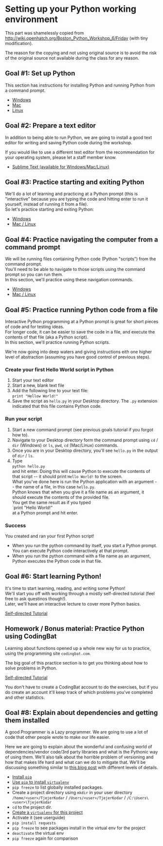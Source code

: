 # Setting up your Python working environment

This part was shamelessly copied from http://wiki.openhatch.org/Boston_Python_Workshop_6/Friday (with tiny modification).  

The reason for the copying and not using original source is to avoid the risk of the original source not available during the class for any reason.

## Goal #1: Set up Python

This section has instructions for installing Python and running Python from a command prompt.

* [Windows](./standalone-tutorials/Windows_set_up_Python.md)
* [Mac](./standalone-tutorials/OSX_set_up_Python.md)
* [Linux](./standalone-tutorials/Linux_set_up_Python.md)

## Goal #2: Prepare a text editor

In addition to being able to run Python, we are going to install a good text editor for writing and saving Python code during the workshop.  

If you would like to use a different text editor from the recommendation for your operating system, please let a staff member know.

* [Sublime Text (available for Windows/Mac/Linux)](./standalone-tutorials/Text_editor.md)

## Goal #3: Practice starting and exiting Python

We'll do a lot of learning and practicing at a Python prompt (this is "interactive" because you are typing the code and hitting enter to run it yourself, instead of running it from a file).  
So let's practice starting and exiting Python:

* [Windows](./standalone-tutorials/Windows_interactive_Python.md)
* [Mac / Linux](./standalone-tutorials/Mac_Linux_interactive_Python.md)

## Goal #4: Practice navigating the computer from a command prompt

We will be running files containing Python code (Python "scripts") from the command prompt.  
You'll need to be able to navigate to those scripts using the command prompt so you can run them.  
In this section, we'll practice using these navigation commands.

* [Windows](./standalone-tutorials/Windows_terminal_navigation.md)
* [Mac / Linux](./standalone-tutorials/Mac_linx_terminal_navigation.md)

## Goal #5: Practice running Python code from a file

Interactive Python programming at a Python prompt is great for short pieces of code and for testing ideas.  
For longer code, it can be easier to save the code in a file, and execute the contents of that file (aka a Python script).  
In this section, we'll practice running Python scripts.

We're now going into deep waters and giving instructions eith one higher level of abstraction (assuming you have good control of previous steps).

### Create your first Hello World script in Python

1. Start your text editor
2. Start a new, blank text file
3. Add the following line to your text file:  
`print "Hellow World!"`  
4. Save the script as `hello.py` in your Desktop directory. The `.py` extension indicated that this file contains Python code.

### Run your script

1. Start a new command prompt (see previous goals tutorial if you forgot how to).
2. Navigate to your Desktop directory form the command prompt using `cd` / `dir` (Windows) or `ls`, `pwd`, `cd` (Mac/Linux) commands.
3. Once you are in your Desktop directory, you'll see `hello.py` in the output of `dir` / `ls`.
4. Type  
`python hello.py`  
and hit enter.
Doing this will cause Python to execute the contents of that script -- it should print `Hello World!` to the screen.  
What you've done here is run the Python application with an argument -- the name of a file, in this case `hello.py`.  
Python knows that when you give it a file name as an argument, it should execute the contents of the provided file.  
You get the same result as if you typed  
`print "Hello World!"  
at a Python prompt and hit enter.

### Success

You created and ran your first Python script!
* When you run the python command by itself, you start a Python prompt. You can execute Python code interactively at that prompt.
* When you run the python command with a file name as an argument, Python executes the Python code in that file.

## Goal #6: Start learning Python!

It's time to start learning, reading, and writing some Python!  
We'll start you off with working through a mostly self-directed tutorial (feel free to ask questinos though!).  
Later, we'll have an interactive lecture to cover more Python basics.

[Self-directed Tutorial](./standalone-tutorials/Self_Directed_Tutorial.md)

## Homework / Bonus material: Practice Python using CodingBat

Learning about functions opened up a whole new way for us to practice, using the programming site `codingbat.com`.  

The big goal of this practice section is to get you thinking about how to solve problems in Python.  

[Self-directed Tutorial](http://wiki.openhatch.org/Boston_Python_Workshop_6/Friday/CodingBat_Using_Codingbat)

You don't have to create a CodingBat account to do the exercises, but if you do create an account it'll keep track of which problems you've completed and other statistics.


## Goal #8: Explain about dependencies and getting them installed

A good Programmer is a Lazy programmer. We are going to use a lot of code that other people wrote to make our life easier.  

Here we are going to explain about the wonderful and confusing world of dependencies/vendor code/3rd party libraries and what is the Pythonic way of using them.   We'll also talk about the horrible problem of versioning and how that makes life hard and what can we do to mitigate that. We'll be discussing something similar to [this blog post](http://www.simononsoftware.com/virtualenv-tutorial-part-2/) with different levels of details.

* [Install `pip`](https://pip.pypa.io/en/stable/installing/)
* [Use `pip` to install `virtualenv`](https://virtualenv.pypa.io/en/stable/installation/)
* `pip freeze` to list globally installed packages.
* Create a project directory using `mkdir` in your user directory `/home/<user>/TjejerKodar` / `/Users/<user>/TjejerKodar` / `/C:\Users\<user>\TjejerKodar`
* `cd` to the project dir.
* [Create a `virtualenv` for this project](https://virtualenv.pypa.io/en/stable/userguide/)
* Activate it (see userguide)
* `pip install requests`
* `pip freeze` to see packages install in the virtual env for the project
* `deactivate` the virtual env
* `pip freeze` again for comparison
